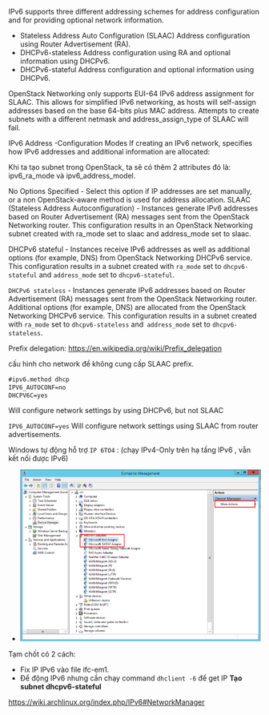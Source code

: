 IPv6 supports three different addressing schemes for address configuration and for providing optional network information.

- Stateless Address Auto Configuration (SLAAC)
Address configuration using Router Advertisement (RA).
- DHCPv6-stateless
Address configuration using RA and optional information using DHCPv6.
- DHCPv6-stateful
Address configuration and optional information using DHCPv6.

OpenStack Networking only supports EUI-64 IPv6 address assignment for SLAAC. This allows for simplified IPv6 networking, as hosts will self-assign addresses based on the base 64-bits plus MAC address. Attempts to create subnets with a different netmask and address_assign_type of SLAAC will fail.


IPv6 Address -Configuration Modes If creating an IPv6 network, specifies how IPv6 addresses and additional information are allocated:

Khi ta tạo subnet trong OpenStack, ta sẽ có thêm 2 attributes đó là: ipv6_ra_mode và ipv6_address_model.

No Options Specified - Select this option if IP addresses are set manually, or a non OpenStack-aware method is used for address allocation.
SLAAC (Stateless Address Autoconfiguration) - Instances generate IPv6 addresses based on Router Advertisement (RA) messages sent from the OpenStack Networking router. This configuration results in an OpenStack Networking subnet created with ra_mode set to slaac and address_mode set to slaac.

DHCPv6 stateful - Instances receive IPv6 addresses as well as additional options (for example, DNS) from OpenStack Networking DHCPv6 service. This configuration results in a subnet created with `ra_mode` set to `dhcpv6-stateful` and `address_mode` set to `dhcpv6-stateful`.

`DHCPv6 stateless` - Instances generate IPv6 addresses based on Router Advertisement (RA) messages sent from the OpenStack Networking router. Additional options (for example, DNS) are allocated from the OpenStack Networking DHCPv6 service. This configuration results in a subnet created with `ra_mode` set to `dhcpv6-stateless` and` address_mode` set to `dhcpv6-stateless`.

Prefix delegation:
https://en.wikipedia.org/wiki/Prefix_delegation


cấu hình cho network để không cung cấp SLAAC prefix.
```
#ipv6.method dhcp
IPV6_AUTOCONF=no
DHCPV6C=yes
```
Will configure network settings by using DHCPv6, but not SLAAC

`IPV6_AUTOCONF=yes`	Will configure network settings using SLAAC from router advertisements.


Windows tự động hỗ trợ `IP 6TO4` : (chạy IPv4-Only trên hạ tầng IPv6 , vẫn kết nối được IPv6)

- ![](img/ip6_1.png)

Tạm chốt có 2 cách:
- Fix IP IPv6 vào file ifc-em1.
- Để động IPv6 nhưng cần chạy command `dhclient -6` để get IP 
**Tạo subnet dhcpv6-stateful**

https://wiki.archlinux.org/index.php/IPv6#NetworkManager












